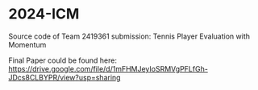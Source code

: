 # 2024-ICM
Source code of Team 2419361 submission: Tennis Player Evaluation with Momentum

Final Paper could be found here:
https://drive.google.com/file/d/1mFHMJeyIoSRMVgPFLfGh-JDcs8CLBYPR/view?usp=sharing
